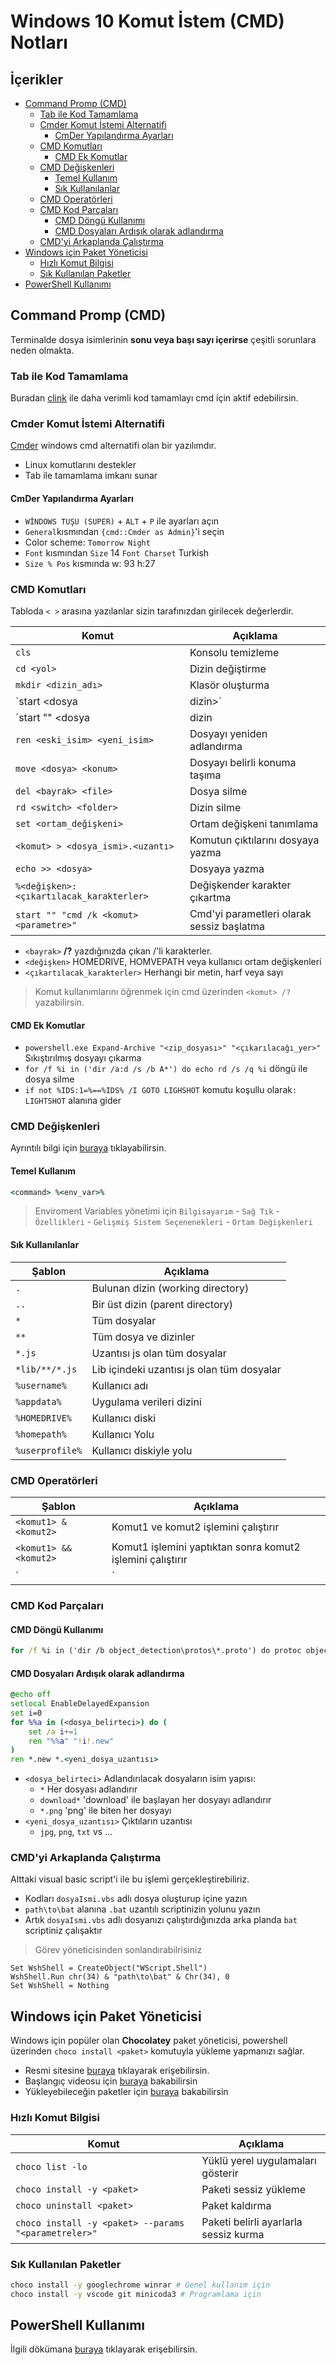 # Windows 10 Komut İstem (CMD) Notları <!-- omit in toc -->

## İçerikler <!-- omit in toc -->

- [Command Promp (CMD)](#command-promp-cmd)
  - [Tab ile Kod Tamamlama](#tab-ile-kod-tamamlama)
  - [Cmder Komut İstemi Alternatifi](#cmder-komut-%c4%b0stemi-alternatifi)
    - [CmDer Yapılandırma Ayarları](#cmder-yap%c4%b1land%c4%b1rma-ayarlar%c4%b1)
  - [CMD Komutları](#cmd-komutlar%c4%b1)
    - [CMD Ek Komutlar](#cmd-ek-komutlar)
  - [CMD Değişkenleri](#cmd-de%c4%9fi%c5%9fkenleri)
    - [Temel Kullanım](#temel-kullan%c4%b1m)
    - [Sık Kullanılanlar](#s%c4%b1k-kullan%c4%b1lanlar)
  - [CMD Operatörleri](#cmd-operat%c3%b6rleri)
  - [CMD Kod Parçaları](#cmd-kod-par%c3%a7alar%c4%b1)
    - [CMD Döngü Kullanımı](#cmd-d%c3%b6ng%c3%bc-kullan%c4%b1m%c4%b1)
    - [CMD Dosyaları Ardışık olarak adlandırma](#cmd-dosyalar%c4%b1-ard%c4%b1%c5%9f%c4%b1k-olarak-adland%c4%b1rma)
  - [CMD'yi Arkaplanda Çalıştırma](#cmdyi-arkaplanda-%c3%87al%c4%b1%c5%9ft%c4%b1rma)
- [Windows için Paket Yöneticisi](#windows-i%c3%a7in-paket-y%c3%b6neticisi)
  - [Hızlı Komut Bilgisi](#h%c4%b1zl%c4%b1-komut-bilgisi)
  - [Sık Kullanılan Paketler](#s%c4%b1k-kullan%c4%b1lan-paketler)
- [PowerShell Kullanımı](#powershell-kullan%c4%b1m%c4%b1)

## Command Promp (CMD)

Terminalde dosya isimlerinin **sonu veya başı sayı içerirse** çeşitli sorunlara neden olmakta.

### Tab ile Kod Tamamlama

Buradan [clink] ile daha verimli kod tamamlayı cmd için aktif edebilirsin.

### Cmder Komut İstemi Alternatifi

[Cmder](https://cmder.net/) windows cmd alternatifi olan bir yazılımdır.

- Linux komutlarını destekler
- Tab ile tamamlama imkanı sunar

#### CmDer Yapılandırma Ayarları

- `WİNDOWS TUŞU (SUPER)` + `ALT` + `P` ile ayarları açın
- `General`kısmından `{cmd::Cmder as Admin}`'i seçin
- Color scheme: `Tomorrow Night`
- `Font` kısmından `Size` 14 `Font Charset` Turkish
- `Size % Pos` kısmında w: 93 h:27

### CMD Komutları

Tabloda `< >` arasına yazılanlar sizin tarafınızdan girilecek değerlerdir.

| Komut                                    | Açıklama                                  |
| ---------------------------------------- | ----------------------------------------- |
| `cls`                                    | Konsolu temizleme                         |
| `cd <yol>`                               | Dizin değiştirme                          |
| `mkdir <dizin_adı>`                      | Klasör oluşturma                          |
| `start <dosya | dizin>`                  | Dosya veya dizin açma                     |
| `start "" <dosya | dizin | komut>`       | CMD ekranı olmadan açma                   |
| `ren <eski_isim> <yeni_isim>`            | Dosyayı yeniden adlandırma                |
| `move <dosya> <konum>`                   | Dosyayı belirli konuma taşıma             |
| `del <bayrak> <file>`                    | Dosya silme                               |
| `rd <switch> <folder>`                   | Dizin silme                               |
| `set <ortam_değişkeni>`                  | Ortam değişkeni tanımlama                 |
| `<komut> > <dosya_ismi>.<uzantı>`        | Komutun çıktılarını dosyaya yazma         |
| `echo >> <dosya>`                        | Dosyaya yazma                             |
| `%<değişken>:<çıkartılacak_karakterler>` | Değişkender karakter çıkartma             |
| `start "" "cmd /k <komut> <parametre>"`  | Cmd'yi parametleri olarak sessiz başlatma |

- `<bayrak>` **/?** yazdığınızda çıkan /'li karakterler.
- `<değişken>` HOMEDRIVE, HOMVEPATH veya kullanıcı ortam değişkenleri
- `<çıkartılacak_karakterler>` Herhangi bir metin, harf veya sayı

> Komut kullanımlarını öğrenmek için cmd üzerinden `<komut> /?` yazabilirsin.

#### CMD Ek Komutlar

- `powershell.exe Expand-Archive "<zip_dosyası>" "<çıkarılacağı_yer>"` Sıkıştırılmış dosyayı çıkarma
- `for /f %i in ('dir /a:d /s /b A*') do echo rd /s /q %i` döngü ile dosya silme
- `if not %IDS:1=%==%IDS% /I GOTO LIGHSHOT` komutu koşullu olarak`: LIGHTSHOT` alanına gider

### CMD Değişkenleri

Ayrıntılı bilgi için [buraya](https://ss64.com/nt/syntax-variables.html) tıklayabilirsin.

#### Temel Kullanım

```cmd
<command> %<env_var>%
```

> Enviroment Variables yönetimi için `Bilgisayarım` - `Sağ Tık` - `Özellikleri` - `Gelişmiş Sistem Seçenenekleri` - `Ortam Değişkenleri`

#### Sık Kullanılanlar

| Şablon          | Açıklama                                   |
| --------------- | ------------------------------------------ |
| `.`             | Bulunan dizin (working directory)          |
| `..`            | Bir üst dizin (parent directory)           |
| `*`             | Tüm dosyalar                               |
| `**`            | Tüm dosya ve dizinler                      |
| `*.js`          | Uzantısı js olan tüm dosyalar              |
| `*lib/**/*.js`  | Lib içindeki uzantısı js olan tüm dosyalar |
| `%username%`    | Kullanıcı adı                              |
| `%appdata%`     | Uygulama verileri dizini                   |
| `%HOMEDRIVE%`   | Kullanıcı diski                            |
| `%homepath%`    | Kullanıcı Yolu                             |
| `%userprofile%` | Kullanıcı diskiyle yolu                    |

### CMD Operatörleri

| Şablon                 | Açıklama                                                   |
| ---------------------- | ---------------------------------------------------------- |
| `<komut1> & <komut2>`  | Komut1 ve komut2 işlemini çalıştırır                       |
| `<komut1> && <komut2>` | Komut1 işlemini yaptıktan sonra komut2 işlemini çalıştırır |
| `|`                    | Pipe                                                       |

### CMD Kod Parçaları

#### CMD Döngü Kullanımı

```cmd
for /f %i in ('dir /b object_detection\protos\*.proto') do protoc object_detection\protos\%i --python_out=.
```

#### CMD Dosyaları Ardışık olarak adlandırma

```cmd
@echo off
setlocal EnableDelayedExpansion
set i=0
for %%a in (<dosya_belirteci>) do (
    set /a i+=1
    ren "%%a" "!i!.new"
)
ren *.new *.<yeni_dosya_uzantısı>
```

- `<dosya_belirteci>` Adlandırılacak dosyaların isim yapısı:
  - `*` Her dosyası adlandırır
  - `download*` 'download' ile başlayan her dosyayı adlandırır
  - `*.png` 'png' ile biten her dosyayı
- `<yeni_dosya_uzantısı>` Çıktıların uzantısı
  - `jpg`, `png`, `txt` vs ...

### CMD'yi Arkaplanda Çalıştırma

Alttaki visual basic script'i ile bu işlemi gerçekleştirebiliriz.

- Kodları `dosyaIsmi.vbs` adlı dosya oluşturup içine yazın
- `path\to\bat` alanına `.bat` uzantılı scriptinizin yolunu yazın
- Artık `dosyaIsmi.vbs` adlı dosyanızı çalıştırdığınızda arka planda `bat` scriptiniz çalışaktır

> Görev yöneticisinden sonlandırabilrisiniz

```vbs
Set WshShell = CreateObject("WScript.Shell")
WshShell.Run chr(34) & "path\to\bat" & Chr(34), 0
Set WshShell = Nothing
```

## Windows için Paket Yöneticisi

Windows için popüler olan **Chocolatey** paket yöneticisi, powershell üzerinden `choco install <paket>` komutuyla yükleme yapmanızı sağlar.

- Resmi sitesine [buraya](https://chocolatey.org/) tıklayarak erişebilirsin.
- Başlangıç videosu için [buraya](https://www.youtube.com/watch?v=hfgZYpo5moA) bakabilirsin
- Yükleyebileceğin paketler için [buraya](https://chocolatey.org/packages) bakabilirsin

### Hızlı Komut Bilgisi

| Komut                                                | Açıklama                              |
| ---------------------------------------------------- | ------------------------------------- |
| `choco list -lo`                                     | Yüklü yerel uygulamaları gösterir     |
| `choco install -y <paket>`                           | Paketi sessiz yükleme                 |
| `choco uninstall <paket>`                            | Paket kaldırma                        |
| `choco install -y <paket> --params "<parametreler>"` | Paketi belirli ayarlarla sessiz kurma |

### Sık Kullanılan Paketler

```sh
choco install -y googlechrome winrar # Genel kullanım için
choco install -y vscode git minicoda3 # Programlama için
```

## PowerShell Kullanımı

İlgili dökümana [buraya](Windows10%20Kaynaklar%C4%B1\Windows%20PowerShell%20Tutorial%20for%20Beginners.pdf) tıklayarak erişebilirsin.

[clink]: http://mridgers.github.io/clink/
